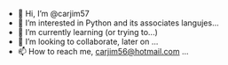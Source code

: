 - 👋 Hi, I’m @carjim57
- 👀 I’m interested in Python and its associates langujes...
- 🌱 I’m currently learning (or trying to...)
- 💞️ I’m looking to collaborate, later on ...
- 📫 How to reach me, carjim56@hotmail.com ...

<!---
carjim57/carjim57 is a ✨ special ✨ repository because its `README.md` (this file) appears on your GitHub profile.
You can click the Preview link to take a look at your changes.
--->
